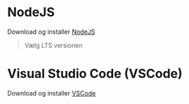 # NodeJS
Download og installer [NodeJS](https://nodejs.org/en/download/)
>Vælg LTS versionen

# Visual Studio Code (VSCode)
Download og installer [VSCode](https://code.visualstudio.com/)
